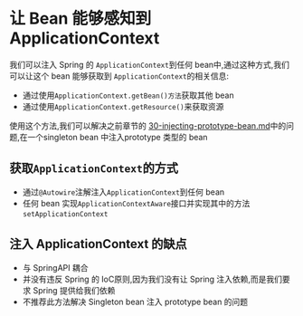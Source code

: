 # 让 Bean 能够感知到 ApplicationContext

我们可以注入 Spring 的 `ApplicationContext`到任何 bean中,通过这种方式,我们可以让这个 bean 能够获取到 `ApplicationContext`的相关信息:

- 通过使用`ApplicationContext.getBean()方法`获取其他 bean
- 通过使用`ApplicationContext.getResource()`来获取资源

使用这个方法,我们可以解决之前章节的 [30-injecting-prototype-bean.md](30-injecting-prototype-bean.md)中的问题,在一个singleton bean 中注入prototype 类型的 bean

## 获取`ApplicationContext`的方式

- 通过`@Autowire`注解注入`ApplicationContext`到任何 bean
- 任何 bean 实现`ApplicationContextAware`接口并实现其中的方法`setApplicationContext`

## 注入 ApplicationContext 的缺点

- 与 SpringAPI 耦合
- 并没有违反 Spring 的 IoC原则,因为我们没有让 Spring 注入依赖,而是我们要求 Spring 提供给我们依赖
- 不推荐此方法解决 Singleton bean 注入 prototype bean 的问题





